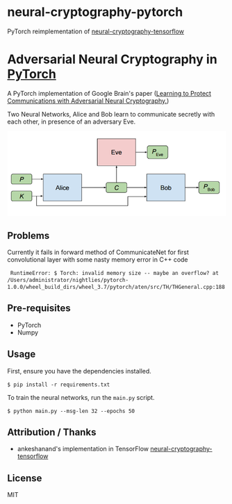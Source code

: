 # neural-cryptography-pytorch
PyTorch reimplementation of [neural-cryptography-tensorflow](https://github.com/ankeshanand/neural-cryptography-tensorflow)

# Adversarial Neural Cryptography in [PyTorch](https://github.com/pytorch/pytorch)

A PyTorch implementation of Google Brain's paper ([Learning to Protect Communications with Adversarial Neural Cryptography.](https://arxiv.org/pdf/1610.06918v1.pdf))

Two Neural Networks, Alice and Bob learn to communicate secretly with each other, in presence of an adversary Eve.

![Setup](assets/diagram.png)

## Problems 
Currently it fails in forward method of CommunicateNet for first convolutional layer with some nasty memory error in C++ code
   
     RuntimeError: $ Torch: invalid memory size -- maybe an overflow? at /Users/administrator/nightlies/pytorch-1.0.0/wheel_build_dirs/wheel_3.7/pytorch/aten/src/TH/THGeneral.cpp:188

## Pre-requisites

* PyTorch
* Numpy

## Usage 
First, ensure you have the dependencies installed.

    $ pip install -r requirements.txt

To train the neural networks, run the `main.py` script.

    $ python main.py --msg-len 32 --epochs 50
    
## Attribution / Thanks

* ankeshanand's implementation in TensorFlow [neural-cryptography-tensorflow](https://github.com/ankeshanand/neural-cryptography-tensorflow)

## License

MIT

